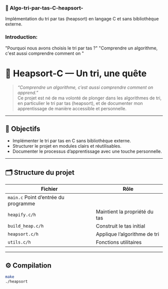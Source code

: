 ### 🧠 Algo-tri-par-tas-C-heapsort-
Implémentation du tri par tas (heapsort) en langage C et sans bibliothèque externe.
### Introduction:
"Pourquoi nous avons choisis le tri par tas ?"
"Comprendre un algorithme, c'est aussi comprendre comment on "


# 🧠 Heapsort-C — Un tri, une quête

> *“Comprendre un algorithme, c’est aussi comprendre comment on apprend.”*  
Ce projet est né de ma volonté de plonger dans les algorithmes de tri, en particulier le tri par tas (heapsort), et de documenter mon apprentissage de manière accessible et personnelle.

---

## 🎯 Objectifs

- Implémenter le tri par tas en C sans bibliothèque externe.
- Structurer le projet en modules clairs et réutilisables.
- Documenter le processus d’apprentissage avec une touche personnelle.

---

## 🗂️ Structure du projet

| Fichier         | Rôle                                 |
|-----------------|--------------------------------------|
| `main.c`         Point d’entrée du programme          |
| `heapify.c/h`   | Maintient la propriété du tas        |
| `build_heap.c/h`| Construit le tas initial             |
| `heapsort.c/h`  | Applique l’algorithme de tri         |
| `utils.c/h`     | Fonctions utilitaires                |

---

## ⚙️ Compilation

```bash
make
./heapsort
